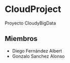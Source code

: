 # CloudProject
Proyecto CloudyBigData
## Miembros
* Diego Fernández Albert
* Gonzalo Sanchez Alonso


